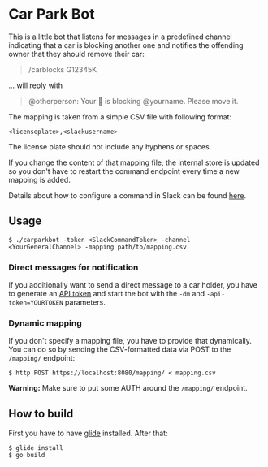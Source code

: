 # Car Park Bot

This is a little bot that listens for messages in a predefined channel
indicating that a car is blocking another one and notifies the offending owner
that they should remove their car:

> /carblocks G12345K

... will reply with

> @otherperson: Your :car: is blocking @yourname. Please move it.

The mapping is taken from a simple CSV file with following format:

```
<licenseplate>,<slackusername>
```

The license plate should not include any hyphens or spaces.

If you change the content of that mapping file, the internal store is updated so
you don't have to restart the command endpoint every time a new mapping is added.

Details about how to configure a command in Slack can be found
[here](https://api.slack.com/slash-commands).


## Usage

```
$ ./carparkbot -token <SlackCommandToken> -channel <YourGeneralChannel> -mapping path/to/mapping.csv
```


### Direct messages for notification

If you additionally want to send a direct message to a car holder, you have to
generate an [API token](https://api.slack.com/web) and start the bot with the
`-dm` and `-api-token=YOURTOKEN` parameters.


### Dynamic mapping

If you don't specify a mapping file, you have to provide that dynamically. You
can do so by sending the CSV-formatted data via POST to the `/mapping/`
endpoint:

```
$ http POST https://localhost:8080/mapping/ < mapping.csv
```

**Warning:** Make sure to put some AUTH around the `/mapping/` endpoint.


## How to build

First you have to have [glide](https://github.com/Masterminds/glide)
installed. After that:

```
$ glide install
$ go build
```
